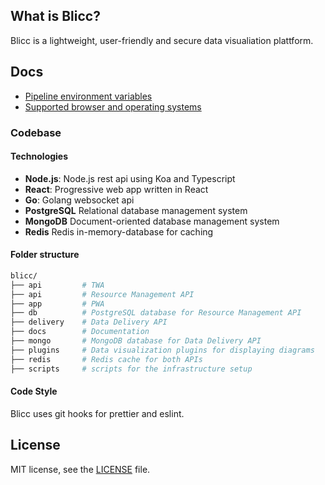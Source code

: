 ## What is Blicc?

Blicc is a lightweight, user-friendly and secure data visualiation plattform.

## Docs

- [Pipeline environment variables](docs/pipeline_setup.md)
- [Supported browser and operating systems](docs/supported.md)

### Codebase

#### Technologies

- **Node.js**: Node.js rest api using Koa and Typescript
- **React**: Progressive web app written in React
- **Go**: Golang websocket api
- **PostgreSQL** Relational database management system
- **MongoDB** Document-oriented database management system
- **Redis** Redis in-memory-database for caching

#### Folder structure

```bash
blicc/
├── api         # TWA
├── api         # Resource Management API
├── app         # PWA
├── db          # PostgreSQL database for Resource Management API
├── delivery    # Data Delivery API
├── docs        # Documentation
├── mongo       # MongoDB database for Data Delivery API
├── plugins     # Data visualization plugins for displaying diagrams
├── redis       # Redis cache for both APIs
├── scripts     # scripts for the infrastructure setup
```

#### Code Style

Blicc uses git hooks for prettier and eslint.

## License

MIT license, see the [LICENSE](./LICENSE) file.
